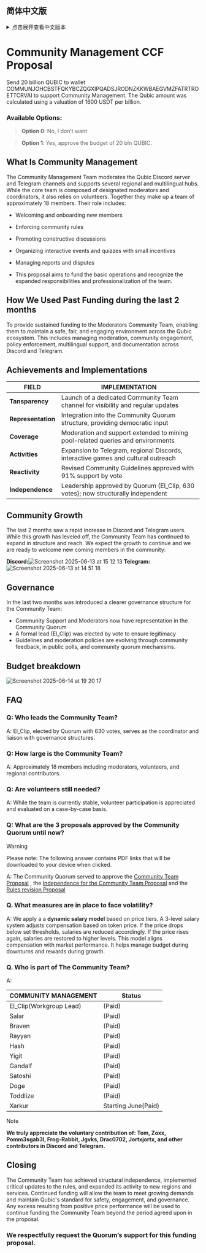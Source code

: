 ## 简体中文版
<details>
<summary> 点击展开查看中文版本 </summary>
 
# 社区管理 CCF 提案

向钱包 COMMUNJOHCBSTFQKYBCZQGXIPQADSJRODNZKKWBAEGVMZFATRTROETTCRVAI 转账 20 亿 QUBIC，用于支持社区管理。该 Qubic 金额按每十亿 1600 USDT 的估值计算。

### 可选项：
> **选项 0**：不支持

> **选项 1**：支持，批准 20 亿 QUBIC 的预算。

## 什么是社区管理
社区管理团队负责管理 Qubic 的 Discord 服务器和 Telegram 频道，并支持多个区域性和多语言社群。核心团队由指定的管理员和协调员组成，同时也依赖志愿者支持。整个团队共有约 18 名成员。

他们的职责包括：
* 欢迎和引导新成员
* 执行社区规则
* 推动建设性讨论
* 组织互动活动和问答游戏（附带小奖励）
* 处理举报和争议

本提案旨在资助团队的基本运营，并认可其不断扩大的责任和专业性。

## 过去两个月资金的使用情况

为社区管理团队提供持续资金支持，以确保他们能在 Qubic 生态中维护安全、公平和积极的环境。涵盖的任务包括 Discord 和 Telegram 的管理、社区互动、政策执行、多语言支持和文档维护。

## 成就与实施情况

|FIELD|IMPLEMENTATION|
| ---------|------------|
|**透明度**| 设立了专门的社区团队频道，用于信息公开和定期更新|
|**代表性**| 纳入社区共识机制，提供治理发言权|
|**覆盖范围**| 覆盖至矿池相关的问答和支持|
|**活动**| 扩展至 Telegram、区域 Discord、互动游戏和文化交流|
|**响应性**| 社区规则已更新，并获得 91% 支持率|
|**独立性**| 经 Quorum 投票（El_Clip，630 票）正式确立领导，结构上实现独立|

## 社区增长
过去两个月内，Discord 和 Telegram 用户数迅速增长。尽管增长趋于稳定，社区团队仍在不断扩展其结构与覆盖范围。我们预计用户增长将持续，并已做好迎接新成员的准备：

**Discord:**  
![Screenshot 2025-06-13 at 15 12 13](https://github.com/user-attachments/assets/32c1ea6a-bee5-4069-80d9-5e798d3c92cc)  
**Telegram:**  
![Screenshot 2025-06-13 at 14 51 18](https://github.com/user-attachments/assets/cec2aa2c-8719-454c-a055-e0b92171afa8)

## 治理结构
过去两个月内，社区团队引入了更清晰的治理结构：
* 社区支持和管理员团队现已在 Community Quorum 中拥有代表权
* 通过社区投票正式选出负责人（El_Clip），确保治理合法性
* 通过公开投票和社区反馈机制不断更新指南与政策

## 预算细则
![Screenshot 2025-06-14 at 19 20 17](https://github.com/user-attachments/assets/d3bc0bec-0e53-41d3-86e2-844a6a72ed79)


## FAQ
### Q: 谁是社区团队的负责人？
A: El_Clip，由 Quorum 投票（630 票）选出，担任协调人并负责对接治理结构。

### Q: 社区团队有多少人？
A: 大约 18 人，包括管理员、志愿者和区域支持成员。

### Q: 目前还需要志愿者吗？
A: 当前团队较为稳定，但欢迎志愿者加入，并根据个案进行评估。

### Q: 到目前为止社区 Quorum 批准了哪些提案？
> [!WARNING]  
> 注意：以下答案包含 PDF 链接，点击后将自动下载到您的设备。

A: 社区 Quorum 已批准以下提案：  
- [社区团队提案](https://github.com/user-attachments/files/20735890/Community.Team.Proposal.8.pdf)  
- [社区团队独立性提案](https://github.com/user-attachments/files/20735892/Proposal.Independence.for.the.Community.Team.2.pdf)  
- [社区规则修订提案](https://github.com/user-attachments/files/20735895/Case.Rules.revision.4.pdf)

### Q：我们采取了哪些措施来应对价格波动？
A：我们采用了一种基于价格区间的**动态薪资模型**。这是一个三等级的薪资系统，根据代币价格调整报酬。当价格低于设定阈值时，薪资会相应减少；当价格回升时，薪资也会相应恢复至较高水平。该模型将薪酬与市场表现挂钩，有助于在低迷期控制预算，并在增长期给予奖励。

### Q: 社区团队成员有哪些人？
A:

|COMMUNITY MANAGEMENT|Status|
| ---------|------------|
|El_Clip（工作组负责人）|（已付费）|
|Salar|（已付费）|
|Braven|（已付费）|
|Rayyan|（已付费）|
|Hash|（已付费）|
|Yigit|（已付费）|
|Gandalf|（已付费）|
|Satoshi|（已付费）|
|Doge|（已付费）|
|Toddlize|（已付费）|
|Xarkur|6月起开始（已付费）|

> [!NOTE]  
> **我们衷心感谢以下志愿者的贡献：Tom、Zoxx、Pomm3sgab3l、Frog-Rabbit、Jgvks、Drac0702、Jortxjortx 以及 Discord 和 Telegram 上的其他贡献者。**

## 结语
社区团队已实现结构独立，推动了规则更新，并扩展至新的区域和服务。继续资助将有助于团队应对不断增长的需求，并保持 Qubic 社区的安全性、参与度和治理标准。由于价格表现良好而产生的任何超额部分，将用于在提案约定期限之外继续资助社区团队。

### 我们恳请 Quorum 成员支持本次资金提案。
</details>


# Community Management CCF Proposal

Send 20 billion QUBIC to wallet COMMUNJOHCBSTFQKYBCZQGXIPQADSJRODNZKKWBAEGVMZFATRTROETTCRVAI to support Community Management. The Qubic amount was calculated using a valuation of 1600 USDT per billion.

### Available Options:
> **Option 0**: No, I don’t want  

> **Option 1**: Yes, approve the budget of 20 bln QUBIC.

## What Is Community Management
The Community Management Team moderates the Qubic Discord server and Telegram channels and supports several regional and multilingual hubs. While the core team is composed of designated moderators and coordinators, it also relies on volunteers. Together they make up a team of approximately 18 members.
Their role includes:
* Welcoming and onboarding new members

* Enforcing community rules

* Promoting constructive discussions

* Organizing interactive events and quizzes with small incentives

* Managing reports and disputes

* This proposal aims to fund the basic operations and recognize the expanded responsibilities and professionalization of the team.


## How We Used Past Funding during the last 2 months ## 

To provide sustained funding to the Moderators Community Team, enabling them to maintain a safe, fair, and engaging environment across the Qubic ecosystem. This includes managing moderation, community engagement, policy enforcement, multilingual support, and documentation across Discord and Telegram.

## Achievements and Implementations

|FIELD|IMPLEMENTATION|
| ---------|------------|
|**Tansparency**| Launch of a dedicated Community Team channel for visibility and regular updates|
|**Representation**|Integration into the Community Quorum structure, providing democratic input|
|**Coverage**|Moderation and support extended to mining pool-related queries and environments|
|**Activities**|Expansion to Telegram, regional Discords, interactive games and cultural outreach|
|**Reactivity**|Revised Community Guidelines approved with 91% support by vote|
|**Independence**|Leadership approved by Quorum (El_Clip, 630 votes); now structurally independent|

## Community Growth
The last 2 months saw a rapid increase in Discord and Telegram users. While this growth has leveled off, the Community Team has continued to expand in structure and reach. We expect the growth to continue and we are ready to welcome new coming members in the community:

**Discord:**![Screenshot 2025-06-13 at 15 12 13](https://github.com/user-attachments/assets/32c1ea6a-bee5-4069-80d9-5e798d3c92cc)
 **Telegram:**
![Screenshot 2025-06-13 at 14 51 18](https://github.com/user-attachments/assets/cec2aa2c-8719-454c-a055-e0b92171afa8)


## Governance
In the last two months was introduced a clearer governance structure for the Community Team:
* Community Support and Moderators now have representation in the Community Quorum
* A formal lead (El_Clip) was elected by vote to ensure legitimacy
* Guidelines and moderation policies are evolving through community feedback, in public polls, and community quorum mechanisms.

## Budget breakdown
![Screenshot 2025-06-14 at 19 20 17](https://github.com/user-attachments/assets/aac4a921-71f6-4c5a-a3bc-4b6b787fa785)



## FAQ
### Q: Who leads the Community Team?
A: El_Clip, elected by Quorum with 630 votes, serves as the coordinator and liaison with governance structures.
### Q: How large is the Community Team?
A: Approximately 18 members including moderators, volunteers, and regional contributors.
### Q: Are volunteers still needed?
A: While the team is currently stable, volunteer participation is appreciated and evaluated on a case-by-case basis.
### Q: What are the 3 proposals approved by the Community Quorum until now?
> [!WARNING]
> Please note: The following answer contains PDF links that will be downloaded to your device when clicked.

A: The Community Quorum served to approve the [Community Team Proposal](https://github.com/user-attachments/files/20735890/Community.Team.Proposal.8.pdf) , the [Independence for the Community Team Proposal](https://github.com/user-attachments/files/20735892/Proposal.Independence.for.the.Community.Team.2.pdf) and the [Rules revision Proposal](https://github.com/user-attachments/files/20735895/Case.Rules.revision.4.pdf)

### Q. What measures are in place to face volatility?
A: We apply a a **dynamic salary model** based on price tiers. A 3-level salary system adjusts compensation based on token price. If the price drops below set thresholds, salaries are reduced accordingly. If the price rises again, salaries are restored to higher levels. This model aligns compensation with market performance. It helps manage budget during downturns and rewards during growth.

### Q. Who is part of The Community Team?
A:

|COMMUNITY MANAGEMENT|Status|
| ---------|------------|
|El_Clip(Workgroup Lead)| (Paid)|
|Salar|(Paid) |
|Braven|(Paid)|
|Rayyan|(Paid)|
|Hash|(Paid)|
|Yigit|(Paid)|
|Gandalf|(Paid)|
|Satoshi|(Paid)|
|Doge|(Paid)|
|Toddlize|(Paid)|
|Xarkur|Starting June(Paid)|

> [!NOTE]
> **We truly appreciate the voluntary contribution of: Tom, Zoxx, Pomm3sgab3l, Frog-Rabbit, Jgvks, Drac0702, Jortxjortx, and other contributors in Discord and Telegram.**


## Closing
The Community Team has achieved structural independence, implemented critical updates to the rules, and expanded its activity to new regions and services. Continued funding will allow the team to meet growing demands and maintain Qubic's standard for safety, engagement, and governance. Any excess resulting from positive price performance will be used to continue funding the Community Team beyond the period agreed upon in the proposal.

### We respectfully request the Quorum’s support for this funding proposal.

